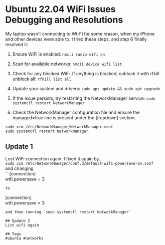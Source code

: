 # Ubuntu 22.04 WiFi Issues Debugging and Resolutions

My laptop wasn't connecting to Wi-Fi for some reason, when my iPhone and other devices were able to. I tried these steps, and step 6 finally resolved it:  

1. Ensure WiFi is enabled:
`nmcli radio wifi on`

2. Scan for available networks:
`nmcli device wifi list`

3. Check for any blocked WiFi. If anything is blocked, unblock it with rfkill unblock all:
`rfkill list all`

4. Update your system and drivers:
`sudo apt update && sudo apt upgrade`

5. If the issue persists, try restarting the NetworkManager service:
`sudo systemctl restart NetworkManager`

6. Check the NetworkManager configuration file and ensure the managed=true line is present under the [ifupdown] section.
```
sudo vim /etc/NetworkManager/NetworkManager.conf
sudo systemctl restart NetworkManager
```

## Update 1
Lost WiFi connection again. I fixed it again by...  
`sudo vim /etc/NetworkManager/conf.d/default-wifi-powersave-on.conf`  
and changing  
``
[connection]  
wifi.powersave = 3  
```  
to   
```  
[connection]  
wifi.powersave = 3  
```  
and then running `sudo systemctl restart NetworkManager`  

## Update 2
List wifi again

## Tags
#ubuntu #networks
